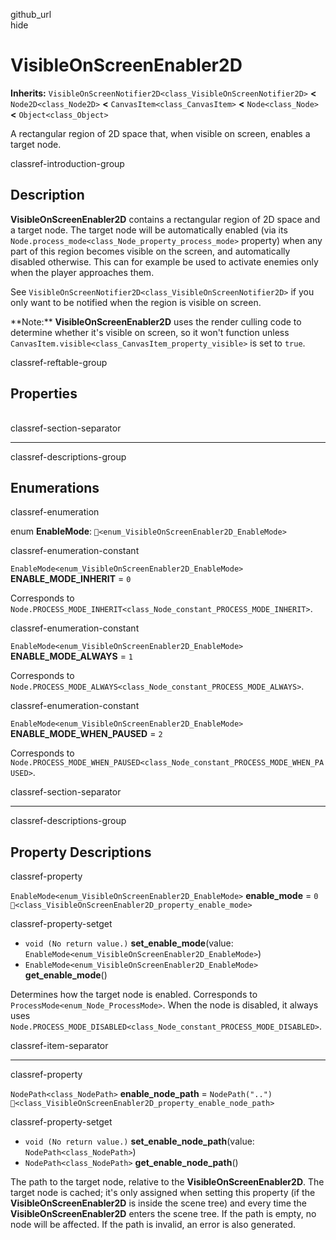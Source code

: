 github\_url  
hide

# VisibleOnScreenEnabler2D

**Inherits:**
`VisibleOnScreenNotifier2D<class_VisibleOnScreenNotifier2D>` **&lt;**
`Node2D<class_Node2D>` **&lt;** `CanvasItem<class_CanvasItem>` **&lt;**
`Node<class_Node>` **&lt;** `Object<class_Object>`

A rectangular region of 2D space that, when visible on screen, enables a
target node.

classref-introduction-group

## Description

**VisibleOnScreenEnabler2D** contains a rectangular region of 2D space
and a target node. The target node will be automatically enabled (via
its `Node.process_mode<class_Node_property_process_mode>` property) when
any part of this region becomes visible on the screen, and automatically
disabled otherwise. This can for example be used to activate enemies
only when the player approaches them.

See `VisibleOnScreenNotifier2D<class_VisibleOnScreenNotifier2D>` if you
only want to be notified when the region is visible on screen.

\*\*Note:\*\* **VisibleOnScreenEnabler2D** uses the render culling code
to determine whether it's visible on screen, so it won't function unless
`CanvasItem.visible<class_CanvasItem_property_visible>` is set to
`true`.

classref-reftable-group

## Properties

<table>
<tbody>
<tr>
</tr>
<tr>
</tr>
</tbody>
</table>

classref-section-separator

------------------------------------------------------------------------

classref-descriptions-group

## Enumerations

classref-enumeration

enum **EnableMode**: `🔗<enum_VisibleOnScreenEnabler2D_EnableMode>`

classref-enumeration-constant

`EnableMode<enum_VisibleOnScreenEnabler2D_EnableMode>`
**ENABLE\_MODE\_INHERIT** = `0`

Corresponds to
`Node.PROCESS_MODE_INHERIT<class_Node_constant_PROCESS_MODE_INHERIT>`.

classref-enumeration-constant

`EnableMode<enum_VisibleOnScreenEnabler2D_EnableMode>`
**ENABLE\_MODE\_ALWAYS** = `1`

Corresponds to
`Node.PROCESS_MODE_ALWAYS<class_Node_constant_PROCESS_MODE_ALWAYS>`.

classref-enumeration-constant

`EnableMode<enum_VisibleOnScreenEnabler2D_EnableMode>`
**ENABLE\_MODE\_WHEN\_PAUSED** = `2`

Corresponds to
`Node.PROCESS_MODE_WHEN_PAUSED<class_Node_constant_PROCESS_MODE_WHEN_PAUSED>`.

classref-section-separator

------------------------------------------------------------------------

classref-descriptions-group

## Property Descriptions

classref-property

`EnableMode<enum_VisibleOnScreenEnabler2D_EnableMode>` **enable\_mode**
= `0` `🔗<class_VisibleOnScreenEnabler2D_property_enable_mode>`

classref-property-setget

-   `void (No return value.)` **set\_enable\_mode**(value:
    `EnableMode<enum_VisibleOnScreenEnabler2D_EnableMode>`)
-   `EnableMode<enum_VisibleOnScreenEnabler2D_EnableMode>`
    **get\_enable\_mode**()

Determines how the target node is enabled. Corresponds to
`ProcessMode<enum_Node_ProcessMode>`. When the node is disabled, it
always uses
`Node.PROCESS_MODE_DISABLED<class_Node_constant_PROCESS_MODE_DISABLED>`.

classref-item-separator

------------------------------------------------------------------------

classref-property

`NodePath<class_NodePath>` **enable\_node\_path** = `NodePath("..")`
`🔗<class_VisibleOnScreenEnabler2D_property_enable_node_path>`

classref-property-setget

-   `void (No return value.)` **set\_enable\_node\_path**(value:
    `NodePath<class_NodePath>`)
-   `NodePath<class_NodePath>` **get\_enable\_node\_path**()

The path to the target node, relative to the
**VisibleOnScreenEnabler2D**. The target node is cached; it's only
assigned when setting this property (if the **VisibleOnScreenEnabler2D**
is inside the scene tree) and every time the
**VisibleOnScreenEnabler2D** enters the scene tree. If the path is
empty, no node will be affected. If the path is invalid, an error is
also generated.
